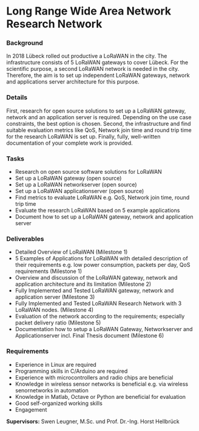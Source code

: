 # Long Range Wide Area Network Research Network #

### Background ###
In 2018 Lübeck rolled out productive a LoRaWAN in the city. The infrastructure consists of 5 LoRaWAN gateways to cover Lübeck. For the scientific purpose, a second LoRaWAN network is needed in the city. Therefore, the aim is to set up independent LoRaWAN gateways, network and applications server architecture for this purpose.

### Details ###
First, research for open source solutions to set up a LoRaWAN gateway, network and an application server is required. Depending on the use case constraints, the best option is chosen. Second, the infrastructure and find suitable evaluation metrics like QoS, Network join time and round trip time for the research LoRaWAN is set up. Finally, fully, well-written documentation of your complete work is provided.

### Tasks

- Research on open source software solutions for LoRaWAN
- Set up a LoRaWAN gateway (open source)
- Set up a LoRaWAN networkserver (open source)
- Set up a LoRaWAN applicationserver (open source)
- Find metrics to evaluate LoRaWAN e.g. QoS, Network join time, round trip time
- Evaluate the research LoRaWAN based on 5 example applications
- Document how to set up a LoRaWAN gateway, network and application server

### Deliverables ###
- Detailed Overview of LoRaWAN (Milestone 1)
- 5 Examples of Applications for LoRaWAN with detailed description of their requirements  e.g. low power consumption, packets per day, QoS requirements (Milestone 1)
- Overview and discussion of the LoRaWAN gateway, network and application architecture and its limitation (Milestone 2)
- Fully Implemented and Tested LoRaWAN gateway, network and application server (Milestone 3)
- Fully Implemented and Tested LoRaWAN  Research Network with 3 LoRaWAN nodes. (Milestone 4)
- Evaluation of the network according to the requirements; especially packet delivery ratio (Milestone 5)
- Documentation how to setup a LoRaWAN Gateway, Networkserver and Applicationserver incl. Final Thesis document (Milestone 6)

### Requirements ###
- Experience in Linux are required
- Programming skills in C/Arduino are required
- Experience with microcontrollers and radio chips are beneficial
- Knowledge in wireless sensor networks is beneficial e.g. via wireless senornetworks in automation
- Knowledge in Matlab, Octave or Python are beneficial for evaluation
- Good self-organized working skills
- Engagement

**Supervisors:** Swen Leugner, M.Sc. und Prof. Dr.-Ing. Horst Hellbrück